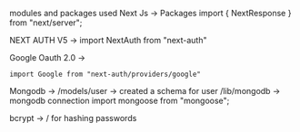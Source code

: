 modules and packages
used
Next Js -> Packages
    import { NextResponse } from "next/server";

NEXT AUTH V5 ->
    import NextAuth from "next-auth"

Google Oauth 2.0 ->

    import Google from "next-auth/providers/google"

Mongodb -> 
    /models/user -> created a schema for user
    /lib/mongodb -> mongodb connection
        import mongoose from "mongoose";

bcrypt -> 
    / for hashing passwords
